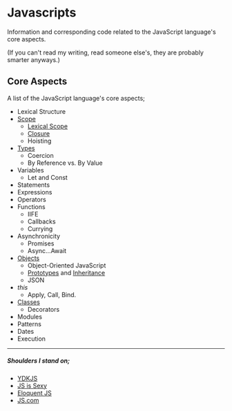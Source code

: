 # Javascripts

Information and corresponding code related to the JavaScript language's core aspects.

(If you can't read my writing, read someone else's, they are probably smarter anyways.)

## Core Aspects

A list of the JavaScript language's core aspects;

- Lexical Structure
- [Scope](src/scope)
  - [Lexical Scope](src/scope/lexical-scope)
  - [Closure](src/scope/closure)
  - Hoisting
- [Types](src/types)
  - Coercion
  - By Reference vs. By Value
- Variables
  - Let and Const
- Statements
- Expressions
- Operators
- Functions
  - IIFE
  - Callbacks
  - Currying
- Asynchronicity
  - Promises
  - Async...Await
- [Objects](src/objects)
  - Object-Oriented JavaScript
  - [Prototypes](src/objects/prototypes) and [Inheritance](src/objects/prototypes/inheritance)
  - JSON
- _this_
  - Apply, Call, Bind.
- [Classes](src/classes)
  - Decorators
- Modules
- Patterns
- Dates
- Execution

---

##### Shoulders I stand on;

- [YDKJS](src/https://github.com/getify/You-Dont-Know-JS)
- [JS is Sexy](src/http://javascriptissexy.com/)
- [Eloquent JS](src/http://eloquentjavascript.net)
- [JS.com](src/https://www.javascript.com)
